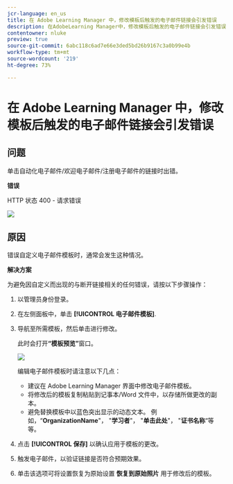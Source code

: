 ```yaml
---
jcr-language: en_us
title: 在 Adobe Learning Manager 中，修改模板后触发的电子邮件链接会引发错误
description: 在AdobeLearning Manager中，修改模板后触发的电子邮件链接会引发错误
contentowner: nluke
preview: true
source-git-commit: 6abc118c6ad7e66e3ded5bd26b9167c3a0b99e4b
workflow-type: tm+mt
source-wordcount: '219'
ht-degree: 73%

---
```




# 在 Adobe Learning Manager 中，修改模板后触发的电子邮件链接会引发错误

## 问题

单击自动化电子邮件/欢迎电子邮件/注册电子邮件的链接时出错。

**错误**

HTTP 状态 400 - 请求错误

![](assets/email-404.png)

## 原因

错误自定义电子邮件模板时，通常会发生这种情况。

**解决方案**

为避免因自定义而出现的与断开链接相关的任何错误，请按以下步骤操作：

1. 以管理员身份登录。
1. 在左侧面板中，单击 **[!UICONTROL 电子邮件模板]**.

1. 导航至所需模板，然后单击进行修改。

   此时会打开&#x200B;**“模板预览”**&#x200B;窗口。

   ![](assets/email-template.png)

   编辑电子邮件模板时请注意以下几点：

   * 建议在 Adobe Learning Manager 界面中修改电子邮件模板。
   * 将修改后的模板复制粘贴到记事本/Word 文件中，以存储所做更改的副本。
   * 避免替换模板中以蓝色突出显示的动态文本。 例如，“**OrganizationName**&quot;， &quot;**学习者**&quot;， &quot;**单击此处**&quot;， &quot;**证书名称**“等等。

1. 点击 **[!UICONTROL 保存]** 以确认应用于模板的更改。
1. 触发电子邮件，以验证链接是否符合预期效果。
1. 单击该选项可将设置恢复为原始设置 **恢复到原始照片** 用于修改后的模板。
